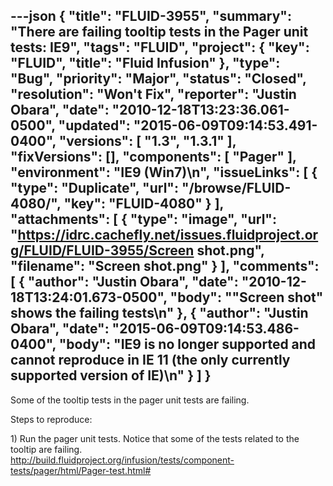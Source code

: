 ---json
{
  "title": "FLUID-3955",
  "summary": "There are failing tooltip tests in the Pager unit tests: IE9",
  "tags": "FLUID",
  "project": {
    "key": "FLUID",
    "title": "Fluid Infusion"
  },
  "type": "Bug",
  "priority": "Major",
  "status": "Closed",
  "resolution": "Won't Fix",
  "reporter": "Justin Obara",
  "date": "2010-12-18T13:23:36.061-0500",
  "updated": "2015-06-09T09:14:53.491-0400",
  "versions": [
    "1.3",
    "1.3.1"
  ],
  "fixVersions": [],
  "components": [
    "Pager"
  ],
  "environment": "IE9 (Win7)\n",
  "issueLinks": [
    {
      "type": "Duplicate",
      "url": "/browse/FLUID-4080/",
      "key": "FLUID-4080"
    }
  ],
  "attachments": [
    {
      "type": "image",
      "url": "https://idrc.cachefly.net/issues.fluidproject.org/FLUID/FLUID-3955/Screen shot.png",
      "filename": "Screen shot.png"
    }
  ],
  "comments": [
    {
      "author": "Justin Obara",
      "date": "2010-12-18T13:24:01.673-0500",
      "body": "\"Screen shot\" shows the failing tests\n"
    },
    {
      "author": "Justin Obara",
      "date": "2015-06-09T09:14:53.486-0400",
      "body": "IE9 is no longer supported and cannot reproduce in IE 11 (the only currently supported version of IE)\n"
    }
  ]
}
---
Some of the tooltip tests in the pager unit tests are failing.

Steps to reproduce:

1\) Run the pager unit tests. Notice that some of the tests related to the tooltip are failing.\
<http://build.fluidproject.org/infusion/tests/component-tests/pager/html/Pager-test.html#>

        